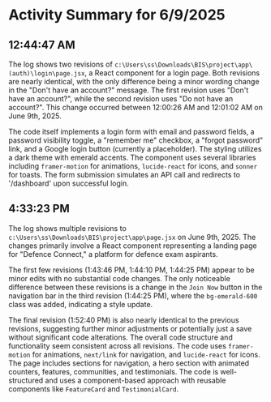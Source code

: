 # Activity Summary for 6/9/2025

## 12:44:47 AM
The log shows two revisions of `c:\Users\ss\Downloads\BIS\project\app\(auth)\login\page.jsx`, a React component for a login page.  Both revisions are nearly identical, with the only difference being a minor wording change in the "Don't have an account?" message.  The first revision uses "Don't have an account?", while the second revision uses "Do not have an account?".  This change occurred between 12:00:26 AM and 12:01:02 AM on June 9th, 2025.

The code itself implements a login form with email and password fields, a password visibility toggle, a "remember me" checkbox, a "forgot password" link, and a Google login button (currently a placeholder).  The styling utilizes a dark theme with emerald accents.  The component uses several libraries including `framer-motion` for animations, `lucide-react` for icons, and `sonner` for toasts.  The form submission simulates an API call and redirects to '/dashboard' upon successful login.


## 4:33:23 PM
The log shows multiple revisions to `c:\Users\ss\Downloads\BIS\project\app\page.jsx` on June 9th, 2025.  The changes primarily involve a React component representing a landing page for "Defence Connect," a platform for defence exam aspirants.

The first few revisions (1:43:46 PM, 1:44:10 PM, 1:44:25 PM) appear to be minor edits with no substantial code changes.  The only noticeable difference between these revisions is a change in the `Join Now` button in the navigation bar in the third revision (1:44:25 PM), where the `bg-emerald-600` class was added, indicating a style update.

The final revision (1:52:40 PM) is also nearly identical to the previous revisions, suggesting further minor adjustments or potentially just a save without significant code alterations.  The overall code structure and functionality seem consistent across all revisions. The code uses `framer-motion` for animations, `next/link` for navigation, and `lucide-react` for icons. The page includes sections for navigation, a hero section with animated counters, features, communities, and testimonials.  The code is well-structured and uses a component-based approach with reusable components like `FeatureCard` and `TestimonialCard`.
